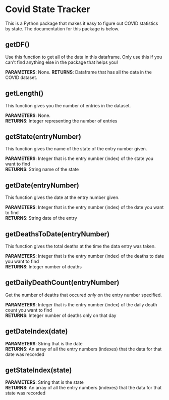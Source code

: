 # Covid State Tracker
This is a Python package that makes it easy to figure out COVID statistics by state. The documentation for this package is below.

## getDF()
Use this function to get all of the data in this dataframe. Only use this if you can't find anything else in the package that helps you!

**PARAMETERS**: None.
**RETURNS**: Dataframe that has all the data in the COVID dataset.

## getLength()
This function gives you the number of entries in the dataset.

**PARAMETERS**: None.\
**RETURNS**: Integer representing the number of entries

## getState(entryNumber)
This function gives the name of the state of the entry number given. 

**PARAMETERS**: Integer that is the entry number (index) of the state you want to find \
**RETURNS**: String name of the state

## getDate(entryNumber)
This function gives the date at the entry number given. 

**PARAMETERS**: Integer that is the entry number (index) of the date you want to find \
**RETURNS**: String date of the entry

## getDeathsToDate(entryNumber)
This function gives the total deaths at the time the data entry was taken.

**PARAMETERS**: Integer that is the entry number (index) of the deaths to date you want to find \
**RETURNS**: Integer number of deaths

## getDailyDeathCount(entryNumber)
Get the number of deaths that occured *only* on the entry number specified.

**PARAMETERS**: Integer that is the entry number (index) of the daily death count you want to find \
**RETURNS**: Integer number of deaths only on that day

## getDateIndex(date)

**PARAMETERS**: String that is the date \
**RETURNS**: An array of all the entry numbers (indexes) that the data for that date was recorded

## getStateIndex(state)

**PARAMETERS**: String that is the state \
**RETURNS**: An array of all the entry numbers (indexes) that the data for that state was recorded